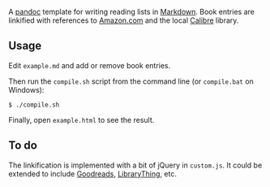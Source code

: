 A [pandoc](http://pandoc.org/) template for writing reading lists in
[Markdown](http://daringfireball.net/projects/markdown/syntax). Book
entries are linkified with references to
[Amazon.com](http://www.amazon.com/) and the local
[Calibre](http://calibre-ebook.com/) library.

Usage
-----

Edit `example.md` and add or remove book entries.

Then run the `compile.sh` script from the command line (or
`compile.bat` on Windows):

    $ ./compile.sh

Finally, open `example.html` to see the result.

To do
-----

The linkification is implemented with a bit of jQuery in `custom.js`.
It could be extended to include
[Goodreads](http://www.goodreads.com/),
[LibraryThing](http://www.librarything.com/), etc.
